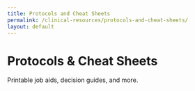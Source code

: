 ```yaml
---
title: Protocols and Cheat Sheets
permalink: /clinical-resources/protocols-and-cheat-sheets/
layout: default
---
```


# Protocols & Cheat Sheets

Printable job aids, decision guides, and more.

